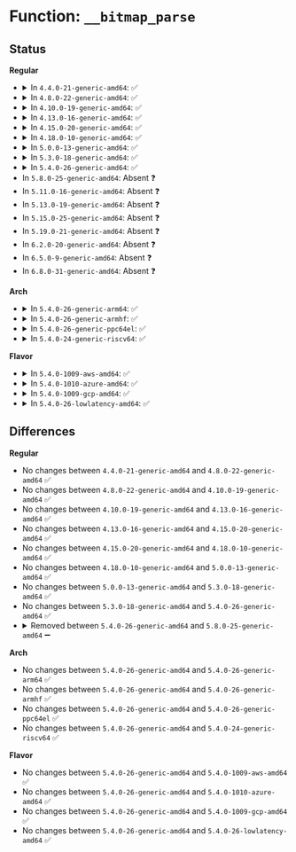 # Function: <code>__bitmap_parse</code>

## Status
<b>Regular</b>
<ul>
<li>
<details>
<summary>In <code>4.4.0-21-generic-amd64</code>: ✅</summary>

```c
int __bitmap_parse(const char * buf, unsigned int buflen, int is_user, long unsigned int * maskp, int nmaskbits)
```

```json
{
  "name": "__bitmap_parse",
  "collision_type": "Unique Global",
  "inline_type": "No",
  "funcs": [
    {
      "addr": 18446744071583012656,
      "name": "__bitmap_parse",
      "external": true,
      "loc": "lib/bitmap.c:358",
      "file": "lib/bitmap.c",
      "inline": "seen, unknown",
      "caller_inline": [],
      "caller_func": [
        "kernel/workqueue.c:wq_cpumask_store",
        "kernel/workqueue.c:wq_unbound_cpumask_store",
        "kernel/padata.c:store_cpumask",
        "lib/bitmap.c:bitmap_parse_user",
        "net/core/net-sysfs.c:store_xps_map",
        "net/core/net-sysfs.c:store_rps_map"
      ]
    }
  ],
  "symbols": [
    {
      "addr": 18446744071583012656,
      "name": "__bitmap_parse",
      "section": ".text",
      "bind": "STB_GLOBAL",
      "size": 489
    }
  ]
}
```
</details>
</li>
<li>
<details>
<summary>In <code>4.8.0-22-generic-amd64</code>: ✅</summary>

```c
int __bitmap_parse(const char * buf, unsigned int buflen, int is_user, long unsigned int * maskp, int nmaskbits)
```

```json
{
  "name": "__bitmap_parse",
  "collision_type": "Unique Global",
  "inline_type": "No",
  "funcs": [
    {
      "addr": 18446744071583303504,
      "name": "__bitmap_parse",
      "external": true,
      "loc": "lib/bitmap.c:360",
      "file": "lib/bitmap.c",
      "inline": "seen, unknown",
      "caller_inline": [],
      "caller_func": [
        "kernel/workqueue.c:wq_unbound_cpumask_store",
        "kernel/workqueue.c:wq_cpumask_store",
        "kernel/padata.c:store_cpumask",
        "lib/bitmap.c:bitmap_parse_user",
        "net/core/net-sysfs.c:store_xps_map",
        "net/core/net-sysfs.c:store_rps_map"
      ]
    }
  ],
  "symbols": [
    {
      "addr": 18446744071583303504,
      "name": "__bitmap_parse",
      "section": ".text",
      "bind": "STB_GLOBAL",
      "size": 489
    }
  ]
}
```
</details>
</li>
<li>
<details>
<summary>In <code>4.10.0-19-generic-amd64</code>: ✅</summary>

```c
int __bitmap_parse(const char * buf, unsigned int buflen, int is_user, long unsigned int * maskp, int nmaskbits)
```

```json
{
  "name": "__bitmap_parse",
  "collision_type": "Unique Global",
  "inline_type": "No",
  "funcs": [
    {
      "addr": 18446744071583422544,
      "name": "__bitmap_parse",
      "external": true,
      "loc": "lib/bitmap.c:360",
      "file": "lib/bitmap.c",
      "inline": "seen, unknown",
      "caller_inline": [],
      "caller_func": [
        "arch/x86/kernel/cpu/intel_rdt_rdtgroup.c:rdtgroup_cpus_write",
        "kernel/workqueue.c:wq_unbound_cpumask_store",
        "kernel/workqueue.c:wq_cpumask_store",
        "kernel/padata.c:store_cpumask",
        "lib/bitmap.c:bitmap_parse_user",
        "net/core/net-sysfs.c:store_xps_map",
        "net/core/net-sysfs.c:store_rps_map"
      ]
    }
  ],
  "symbols": [
    {
      "addr": 18446744071583422544,
      "name": "__bitmap_parse",
      "section": ".text",
      "bind": "STB_GLOBAL",
      "size": 489
    }
  ]
}
```
</details>
</li>
<li>
<details>
<summary>In <code>4.13.0-16-generic-amd64</code>: ✅</summary>

```c
int __bitmap_parse(const char * buf, unsigned int buflen, int is_user, long unsigned int * maskp, int nmaskbits)
```

```json
{
  "name": "__bitmap_parse",
  "collision_type": "Unique Global",
  "inline_type": "No",
  "funcs": [
    {
      "addr": 18446744071583444688,
      "name": "__bitmap_parse",
      "external": true,
      "loc": "lib/bitmap.c:360",
      "file": "lib/bitmap.c",
      "inline": "seen, unknown",
      "caller_inline": [],
      "caller_func": [
        "arch/x86/kernel/cpu/intel_rdt_rdtgroup.c:rdtgroup_cpus_write",
        "kernel/workqueue.c:wq_unbound_cpumask_store",
        "kernel/workqueue.c:wq_cpumask_store",
        "kernel/padata.c:store_cpumask",
        "lib/bitmap.c:bitmap_parse_user",
        "net/core/net-sysfs.c:store_xps_map",
        "net/core/net-sysfs.c:store_rps_map"
      ]
    }
  ],
  "symbols": [
    {
      "addr": 18446744071583444688,
      "name": "__bitmap_parse",
      "section": ".text",
      "bind": "STB_GLOBAL",
      "size": 467
    }
  ]
}
```
</details>
</li>
<li>
<details>
<summary>In <code>4.15.0-20-generic-amd64</code>: ✅</summary>

```c
int __bitmap_parse(const char * buf, unsigned int buflen, int is_user, long unsigned int * maskp, int nmaskbits)
```

```json
{
  "name": "__bitmap_parse",
  "collision_type": "Unique Global",
  "inline_type": "No",
  "funcs": [
    {
      "addr": 18446744071583624672,
      "name": "__bitmap_parse",
      "external": true,
      "loc": "lib/bitmap.c:362",
      "file": "lib/bitmap.c",
      "inline": "seen, unknown",
      "caller_inline": [],
      "caller_func": [
        "arch/x86/kernel/cpu/intel_rdt_rdtgroup.c:rdtgroup_cpus_write",
        "kernel/workqueue.c:wq_unbound_cpumask_store",
        "kernel/workqueue.c:wq_cpumask_store",
        "kernel/padata.c:store_cpumask",
        "lib/bitmap.c:bitmap_parse_user",
        "net/core/net-sysfs.c:xps_cpus_store",
        "net/core/net-sysfs.c:store_rps_map"
      ]
    }
  ],
  "symbols": [
    {
      "addr": 18446744071583624672,
      "name": "__bitmap_parse",
      "section": ".text",
      "bind": "STB_GLOBAL",
      "size": 473
    }
  ]
}
```
</details>
</li>
<li>
<details>
<summary>In <code>4.18.0-10-generic-amd64</code>: ✅</summary>

```c
int __bitmap_parse(const char * buf, unsigned int buflen, int is_user, long unsigned int * maskp, int nmaskbits)
```

```json
{
  "name": "__bitmap_parse",
  "collision_type": "Unique Global",
  "inline_type": "No",
  "funcs": [
    {
      "addr": 18446744071583840832,
      "name": "__bitmap_parse",
      "external": true,
      "loc": "lib/bitmap.c:359",
      "file": "lib/bitmap.c",
      "inline": "seen, unknown",
      "caller_inline": [],
      "caller_func": [
        "arch/x86/kernel/cpu/intel_rdt_rdtgroup.c:rdtgroup_cpus_write",
        "kernel/workqueue.c:wq_unbound_cpumask_store",
        "kernel/workqueue.c:wq_cpumask_store",
        "kernel/padata.c:store_cpumask",
        "lib/bitmap.c:bitmap_parse_user",
        "net/core/net-sysfs.c:xps_cpus_store",
        "net/core/net-sysfs.c:store_rps_map"
      ]
    }
  ],
  "symbols": [
    {
      "addr": 18446744071583840832,
      "name": "__bitmap_parse",
      "section": ".text",
      "bind": "STB_GLOBAL",
      "size": 460
    }
  ]
}
```
</details>
</li>
<li>
<details>
<summary>In <code>5.0.0-13-generic-amd64</code>: ✅</summary>

```c
int __bitmap_parse(const char * buf, unsigned int buflen, int is_user, long unsigned int * maskp, int nmaskbits)
```

```json
{
  "name": "__bitmap_parse",
  "collision_type": "Unique Global",
  "inline_type": "No",
  "funcs": [
    {
      "addr": 18446744071583924496,
      "name": "__bitmap_parse",
      "external": true,
      "loc": "lib/bitmap.c:356",
      "file": "lib/bitmap.c",
      "inline": "seen, unknown",
      "caller_inline": [],
      "caller_func": [
        "arch/x86/kernel/cpu/resctrl/rdtgroup.c:rdtgroup_cpus_write",
        "kernel/workqueue.c:wq_unbound_cpumask_store",
        "kernel/workqueue.c:wq_cpumask_store",
        "kernel/padata.c:store_cpumask",
        "lib/bitmap.c:bitmap_parse_user",
        "net/core/net-sysfs.c:xps_rxqs_store",
        "net/core/net-sysfs.c:xps_cpus_store",
        "net/core/net-sysfs.c:store_rps_map"
      ]
    }
  ],
  "symbols": [
    {
      "addr": 18446744071583924496,
      "name": "__bitmap_parse",
      "section": ".text",
      "bind": "STB_GLOBAL",
      "size": 460
    }
  ]
}
```
</details>
</li>
<li>
<details>
<summary>In <code>5.3.0-18-generic-amd64</code>: ✅</summary>

```c
int __bitmap_parse(const char * buf, unsigned int buflen, int is_user, long unsigned int * maskp, int nmaskbits)
```

```json
{
  "name": "__bitmap_parse",
  "collision_type": "Unique Global",
  "inline_type": "No",
  "funcs": [
    {
      "addr": 18446744071584103888,
      "name": "__bitmap_parse",
      "external": true,
      "loc": "lib/bitmap.c:356",
      "file": "lib/bitmap.c",
      "inline": "seen, unknown",
      "caller_inline": [],
      "caller_func": [
        "arch/x86/kernel/cpu/resctrl/rdtgroup.c:rdtgroup_cpus_write",
        "kernel/workqueue.c:wq_unbound_cpumask_store",
        "kernel/workqueue.c:wq_cpumask_store",
        "kernel/padata.c:store_cpumask",
        "lib/bitmap.c:bitmap_parse_user",
        "net/core/net-sysfs.c:xps_rxqs_store",
        "net/core/net-sysfs.c:xps_cpus_store",
        "net/core/net-sysfs.c:store_rps_map"
      ]
    }
  ],
  "symbols": [
    {
      "addr": 18446744071584103888,
      "name": "__bitmap_parse",
      "section": ".text",
      "bind": "STB_GLOBAL",
      "size": 465
    }
  ]
}
```
</details>
</li>
<li>
<details>
<summary>In <code>5.4.0-26-generic-amd64</code>: ✅</summary>

```c
int __bitmap_parse(const char * buf, unsigned int buflen, int is_user, long unsigned int * maskp, int nmaskbits)
```

```json
{
  "name": "__bitmap_parse",
  "collision_type": "Unique Global",
  "inline_type": "No",
  "funcs": [
    {
      "addr": 18446744071584226672,
      "name": "__bitmap_parse",
      "external": true,
      "loc": "lib/bitmap.c:376",
      "file": "lib/bitmap.c",
      "inline": "seen, unknown",
      "caller_inline": [],
      "caller_func": [
        "arch/x86/kernel/cpu/resctrl/rdtgroup.c:rdtgroup_cpus_write",
        "kernel/workqueue.c:wq_unbound_cpumask_store",
        "kernel/workqueue.c:wq_cpumask_store",
        "kernel/padata.c:store_cpumask",
        "lib/bitmap.c:bitmap_parse_user",
        "net/core/net-sysfs.c:xps_rxqs_store",
        "net/core/net-sysfs.c:xps_cpus_store",
        "net/core/net-sysfs.c:store_rps_map"
      ]
    }
  ],
  "symbols": [
    {
      "addr": 18446744071584226672,
      "name": "__bitmap_parse",
      "section": ".text",
      "bind": "STB_GLOBAL",
      "size": 467
    }
  ]
}
```
</details>
</li>
<li>
In <code>5.8.0-25-generic-amd64</code>: Absent ❓
</li>
<li>
In <code>5.11.0-16-generic-amd64</code>: Absent ❓
</li>
<li>
In <code>5.13.0-19-generic-amd64</code>: Absent ❓
</li>
<li>
In <code>5.15.0-25-generic-amd64</code>: Absent ❓
</li>
<li>
In <code>5.19.0-21-generic-amd64</code>: Absent ❓
</li>
<li>
In <code>6.2.0-20-generic-amd64</code>: Absent ❓
</li>
<li>
In <code>6.5.0-9-generic-amd64</code>: Absent ❓
</li>
<li>
In <code>6.8.0-31-generic-amd64</code>: Absent ❓
</li>
</ul>
<b>Arch</b>
<ul>
<li>
<details>
<summary>In <code>5.4.0-26-generic-arm64</code>: ✅</summary>

```c
int __bitmap_parse(const char * buf, unsigned int buflen, int is_user, long unsigned int * maskp, int nmaskbits)
```

```json
{
  "name": "__bitmap_parse",
  "collision_type": "Unique Global",
  "inline_type": "No",
  "funcs": [
    {
      "addr": 18446603336496100904,
      "name": "__bitmap_parse",
      "external": true,
      "loc": "lib/bitmap.c:376",
      "file": "lib/bitmap.c",
      "inline": "seen, unknown",
      "caller_inline": [],
      "caller_func": [
        "kernel/workqueue.c:wq_unbound_cpumask_store",
        "kernel/workqueue.c:wq_cpumask_store",
        "kernel/padata.c:store_cpumask",
        "lib/bitmap.c:bitmap_parse_user",
        "net/core/net-sysfs.c:xps_rxqs_store",
        "net/core/net-sysfs.c:xps_cpus_store",
        "net/core/net-sysfs.c:store_rps_map"
      ]
    }
  ],
  "symbols": [
    {
      "addr": 18446603336496100904,
      "name": "__bitmap_parse",
      "section": ".text",
      "bind": "STB_GLOBAL",
      "size": 820
    }
  ]
}
```
</details>
</li>
<li>
<details>
<summary>In <code>5.4.0-26-generic-armhf</code>: ✅</summary>

```c
int __bitmap_parse(const char * buf, unsigned int buflen, int is_user, long unsigned int * maskp, int nmaskbits)
```

```json
{
  "name": "__bitmap_parse",
  "collision_type": "Unique Global",
  "inline_type": "No",
  "funcs": [
    {
      "addr": 3229426080,
      "name": "__bitmap_parse",
      "external": true,
      "loc": "lib/bitmap.c:376",
      "file": "lib/bitmap.c",
      "inline": "seen, unknown",
      "caller_inline": [],
      "caller_func": [
        "kernel/workqueue.c:wq_unbound_cpumask_store",
        "kernel/workqueue.c:wq_cpumask_store",
        "kernel/padata.c:store_cpumask",
        "lib/bitmap.c:bitmap_parse_user",
        "net/core/net-sysfs.c:xps_rxqs_store",
        "net/core/net-sysfs.c:xps_cpus_store",
        "net/core/net-sysfs.c:store_rps_map"
      ]
    }
  ],
  "symbols": [
    {
      "addr": 3229426080,
      "name": "__bitmap_parse",
      "section": ".text",
      "bind": "STB_GLOBAL",
      "size": 572
    }
  ]
}
```
</details>
</li>
<li>
<details>
<summary>In <code>5.4.0-26-generic-ppc64el</code>: ✅</summary>

```c
int __bitmap_parse(const char * buf, unsigned int buflen, int is_user, long unsigned int * maskp, int nmaskbits)
```

```json
{
  "name": "__bitmap_parse",
  "collision_type": "Unique Global",
  "inline_type": "No",
  "funcs": [
    {
      "addr": 13835058055290346560,
      "name": "__bitmap_parse",
      "external": true,
      "loc": "lib/bitmap.c:376",
      "file": "lib/bitmap.c",
      "inline": "seen, unknown",
      "caller_inline": [],
      "caller_func": [
        "kernel/workqueue.c:wq_unbound_cpumask_store",
        "kernel/workqueue.c:wq_cpumask_store",
        "kernel/padata.c:store_cpumask",
        "lib/bitmap.c:bitmap_parse_user",
        "net/core/net-sysfs.c:xps_rxqs_store",
        "net/core/net-sysfs.c:xps_cpus_store",
        "net/core/net-sysfs.c:store_rps_map"
      ]
    }
  ],
  "symbols": [
    {
      "addr": 13835058055290346560,
      "name": "__bitmap_parse",
      "section": ".text",
      "bind": "STB_GLOBAL",
      "size": 784
    }
  ]
}
```
</details>
</li>
<li>
<details>
<summary>In <code>5.4.0-24-generic-riscv64</code>: ✅</summary>

```c
int __bitmap_parse(const char * buf, unsigned int buflen, int is_user, long unsigned int * maskp, int nmaskbits)
```

```json
{
  "name": "__bitmap_parse",
  "collision_type": "Unique Global",
  "inline_type": "No",
  "funcs": [
    {
      "addr": 18446743936275167760,
      "name": "__bitmap_parse",
      "external": true,
      "loc": "lib/bitmap.c:376",
      "file": "lib/bitmap.c",
      "inline": "seen, unknown",
      "caller_inline": [],
      "caller_func": [
        "kernel/workqueue.c:wq_unbound_cpumask_store",
        "kernel/workqueue.c:wq_cpumask_store",
        "kernel/padata.c:store_cpumask",
        "lib/bitmap.c:bitmap_parse_user",
        "net/core/net-sysfs.c:xps_rxqs_store",
        "net/core/net-sysfs.c:xps_cpus_store",
        "net/core/net-sysfs.c:store_rps_map"
      ]
    }
  ],
  "symbols": [
    {
      "addr": 18446743936275167760,
      "name": "__bitmap_parse",
      "section": ".text",
      "bind": "STB_GLOBAL",
      "size": 572
    }
  ]
}
```
</details>
</li>
</ul>
<b>Flavor</b>
<ul>
<li>
<details>
<summary>In <code>5.4.0-1009-aws-amd64</code>: ✅</summary>

```c
int __bitmap_parse(const char * buf, unsigned int buflen, int is_user, long unsigned int * maskp, int nmaskbits)
```

```json
{
  "name": "__bitmap_parse",
  "collision_type": "Unique Global",
  "inline_type": "No",
  "funcs": [
    {
      "addr": 18446744071584195408,
      "name": "__bitmap_parse",
      "external": true,
      "loc": "lib/bitmap.c:376",
      "file": "lib/bitmap.c",
      "inline": "seen, unknown",
      "caller_inline": [],
      "caller_func": [
        "arch/x86/kernel/cpu/resctrl/rdtgroup.c:rdtgroup_cpus_write",
        "kernel/workqueue.c:wq_unbound_cpumask_store",
        "kernel/workqueue.c:wq_cpumask_store",
        "kernel/padata.c:store_cpumask",
        "lib/bitmap.c:bitmap_parse_user",
        "net/core/net-sysfs.c:xps_rxqs_store",
        "net/core/net-sysfs.c:xps_cpus_store",
        "net/core/net-sysfs.c:store_rps_map"
      ]
    }
  ],
  "symbols": [
    {
      "addr": 18446744071584195408,
      "name": "__bitmap_parse",
      "section": ".text",
      "bind": "STB_GLOBAL",
      "size": 467
    }
  ]
}
```
</details>
</li>
<li>
<details>
<summary>In <code>5.4.0-1010-azure-amd64</code>: ✅</summary>

```c
int __bitmap_parse(const char * buf, unsigned int buflen, int is_user, long unsigned int * maskp, int nmaskbits)
```

```json
{
  "name": "__bitmap_parse",
  "collision_type": "Unique Global",
  "inline_type": "No",
  "funcs": [
    {
      "addr": 18446744071584130624,
      "name": "__bitmap_parse",
      "external": true,
      "loc": "lib/bitmap.c:376",
      "file": "lib/bitmap.c",
      "inline": "seen, unknown",
      "caller_inline": [],
      "caller_func": [
        "arch/x86/kernel/cpu/resctrl/rdtgroup.c:rdtgroup_cpus_write",
        "kernel/workqueue.c:wq_unbound_cpumask_store",
        "kernel/workqueue.c:wq_cpumask_store",
        "kernel/padata.c:store_cpumask",
        "lib/bitmap.c:bitmap_parse_user",
        "net/core/net-sysfs.c:xps_rxqs_store",
        "net/core/net-sysfs.c:xps_cpus_store",
        "net/core/net-sysfs.c:store_rps_map"
      ]
    }
  ],
  "symbols": [
    {
      "addr": 18446744071584130624,
      "name": "__bitmap_parse",
      "section": ".text",
      "bind": "STB_GLOBAL",
      "size": 467
    }
  ]
}
```
</details>
</li>
<li>
<details>
<summary>In <code>5.4.0-1009-gcp-amd64</code>: ✅</summary>

```c
int __bitmap_parse(const char * buf, unsigned int buflen, int is_user, long unsigned int * maskp, int nmaskbits)
```

```json
{
  "name": "__bitmap_parse",
  "collision_type": "Unique Global",
  "inline_type": "No",
  "funcs": [
    {
      "addr": 18446744071584179168,
      "name": "__bitmap_parse",
      "external": true,
      "loc": "lib/bitmap.c:376",
      "file": "lib/bitmap.c",
      "inline": "seen, unknown",
      "caller_inline": [],
      "caller_func": [
        "arch/x86/kernel/cpu/resctrl/rdtgroup.c:rdtgroup_cpus_write",
        "kernel/workqueue.c:wq_unbound_cpumask_store",
        "kernel/workqueue.c:wq_cpumask_store",
        "kernel/padata.c:store_cpumask",
        "lib/bitmap.c:bitmap_parse_user",
        "net/core/net-sysfs.c:xps_rxqs_store",
        "net/core/net-sysfs.c:xps_cpus_store",
        "net/core/net-sysfs.c:store_rps_map"
      ]
    }
  ],
  "symbols": [
    {
      "addr": 18446744071584179168,
      "name": "__bitmap_parse",
      "section": ".text",
      "bind": "STB_GLOBAL",
      "size": 467
    }
  ]
}
```
</details>
</li>
<li>
<details>
<summary>In <code>5.4.0-26-lowlatency-amd64</code>: ✅</summary>

```c
int __bitmap_parse(const char * buf, unsigned int buflen, int is_user, long unsigned int * maskp, int nmaskbits)
```

```json
{
  "name": "__bitmap_parse",
  "collision_type": "Unique Global",
  "inline_type": "No",
  "funcs": [
    {
      "addr": 18446744071584283504,
      "name": "__bitmap_parse",
      "external": true,
      "loc": "lib/bitmap.c:376",
      "file": "lib/bitmap.c",
      "inline": "seen, unknown",
      "caller_inline": [],
      "caller_func": [
        "arch/x86/kernel/cpu/resctrl/rdtgroup.c:rdtgroup_cpus_write",
        "kernel/workqueue.c:wq_unbound_cpumask_store",
        "kernel/workqueue.c:wq_cpumask_store",
        "kernel/padata.c:store_cpumask",
        "lib/bitmap.c:bitmap_parse_user",
        "net/core/net-sysfs.c:xps_rxqs_store",
        "net/core/net-sysfs.c:xps_cpus_store",
        "net/core/net-sysfs.c:store_rps_map"
      ]
    }
  ],
  "symbols": [
    {
      "addr": 18446744071584283504,
      "name": "__bitmap_parse",
      "section": ".text",
      "bind": "STB_GLOBAL",
      "size": 467
    }
  ]
}
```
</details>
</li>
</ul>

## Differences
<b>Regular</b>
<ul>
<li>
No changes between <code>4.4.0-21-generic-amd64</code> and <code>4.8.0-22-generic-amd64</code> ✅
</li>
<li>
No changes between <code>4.8.0-22-generic-amd64</code> and <code>4.10.0-19-generic-amd64</code> ✅
</li>
<li>
No changes between <code>4.10.0-19-generic-amd64</code> and <code>4.13.0-16-generic-amd64</code> ✅
</li>
<li>
No changes between <code>4.13.0-16-generic-amd64</code> and <code>4.15.0-20-generic-amd64</code> ✅
</li>
<li>
No changes between <code>4.15.0-20-generic-amd64</code> and <code>4.18.0-10-generic-amd64</code> ✅
</li>
<li>
No changes between <code>4.18.0-10-generic-amd64</code> and <code>5.0.0-13-generic-amd64</code> ✅
</li>
<li>
No changes between <code>5.0.0-13-generic-amd64</code> and <code>5.3.0-18-generic-amd64</code> ✅
</li>
<li>
No changes between <code>5.3.0-18-generic-amd64</code> and <code>5.4.0-26-generic-amd64</code> ✅
</li>
<li>
<details>
<summary>Removed between <code>5.4.0-26-generic-amd64</code> and <code>5.8.0-25-generic-amd64</code> ➖</summary>

```c
int __bitmap_parse(const char * buf, unsigned int buflen, int is_user, long unsigned int * maskp, int nmaskbits)
```
</details>
</li>
</ul>
<b>Arch</b>
<ul>
<li>
No changes between <code>5.4.0-26-generic-amd64</code> and <code>5.4.0-26-generic-arm64</code> ✅
</li>
<li>
No changes between <code>5.4.0-26-generic-amd64</code> and <code>5.4.0-26-generic-armhf</code> ✅
</li>
<li>
No changes between <code>5.4.0-26-generic-amd64</code> and <code>5.4.0-26-generic-ppc64el</code> ✅
</li>
<li>
No changes between <code>5.4.0-26-generic-amd64</code> and <code>5.4.0-24-generic-riscv64</code> ✅
</li>
</ul>
<b>Flavor</b>
<ul>
<li>
No changes between <code>5.4.0-26-generic-amd64</code> and <code>5.4.0-1009-aws-amd64</code> ✅
</li>
<li>
No changes between <code>5.4.0-26-generic-amd64</code> and <code>5.4.0-1010-azure-amd64</code> ✅
</li>
<li>
No changes between <code>5.4.0-26-generic-amd64</code> and <code>5.4.0-1009-gcp-amd64</code> ✅
</li>
<li>
No changes between <code>5.4.0-26-generic-amd64</code> and <code>5.4.0-26-lowlatency-amd64</code> ✅
</li>
</ul>
